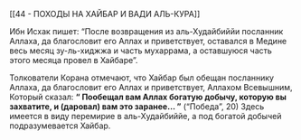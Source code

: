 [[44 - ПОХОДЫ НА ХАЙБАР И ВАДИ АЛЬ-КУРА]]

Ибн Исхак пишет: “После возвращения из аль-Худайбиййи посланник Аллаха, да благословит его Аллах и приветствует, оставался в Медине весь месяц зу-ль-хиджжа и часть мухаррама, а оставшуюся часть этого месяца провел в Хайбаре”.

Толкователи Корана отмечают, что Хайбар был обещан посланнику Аллаха, да благословит его Аллах и приветствует, Аллахом Всевышним, Который сказал: **“ Пообещал вам Аллах богатую добычу, которую вы захватите, и (даровал) вам это заранее… ”** (“Победа”, 20) Здесь имеется в виду перемирие в аль-Худайбиййе, а под богатой добычей подразумевается Хайбар.

